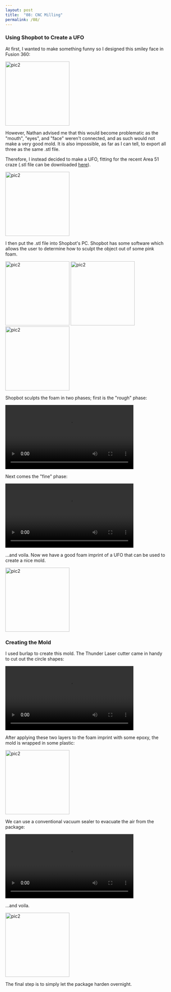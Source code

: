 ```yaml
---
layout: post
title:  "08: CNC Milling"
permalink: /08/
---
```


### Using Shopbot to Create a UFO

At first, I wanted to make something funny so I designed this smiley face in Fusion 360:

<img src="smiley.png" alt="pic2" style="height: 200px; max-width: 48%">

However, Nathan advised me that this would become problematic as the \"mouth\", \"eyes\", and \"face\" weren't connected, and as such would not make a very good mold. It is also impossible, as far as I can tell, to export all three as the same .stl file.

Therefore, I instead decided to make a UFO, fitting for the recent Area 51 craze \(.stl file can be downloaded [here](https://kem406.github.io/PHYS-S12/08/UFO.stl)\).

<img src="ufo.png" alt="pic2" style="height: 200px; max-width: 48%">

I then put the .stl file into Shopbot's PC. Shopbot has some software which allows the user to determine how to sculpt the object out of some pink foam.

<img src="saucer1.jpg" alt="pic2" style="height: 200px; max-width: 48%">

<img src="saucer2.jpg" alt="pic2" style="height: 200px; max-width: 48%">

<img src="saucer3.jpg" alt="pic2" style="height: 200px; max-width: 48%">

Shopbot sculpts the foam in two phases; first is the \"rough\" phase:

<video width="400" controls>
	<source src="rough1.mp4" type="video/mp4">
</video>

Next comes the \"fine\" phase:

<video width="400" controls>
	<source src="fine1.mp4" type="video/mp4">
</video>

...and voila. Now we have a good foam imprint of a UFO that can be used to create a nice mold.

<img src="foam.jpg" alt="pic2" style="height: 200px; max-width: 48%">

### Creating the Mold

I used burlap to create this mold. The Thunder Laser cutter came in handy to cut out the circle shapes:

<video width="400" controls>
	<source src="burlap1.mp4" type="video/mp4">
</video>

After applying these two layers to the foam imprint with some epoxy, the mold is wrapped in some plastic:

<img src="plastic.jpg" alt="pic2" style="height: 200px; max-width: 48%">

We can use a conventional vacuum sealer to evacuate the air from the package:

<video width="400" controls>
	<source src="vacuum.mp4" type="video/mp4">
</video>

...and voila.

<img src="finshed.jpg" alt="pic2" style="height: 200px; max-width: 48%">

The final step is to simply let the package harden overnight.
